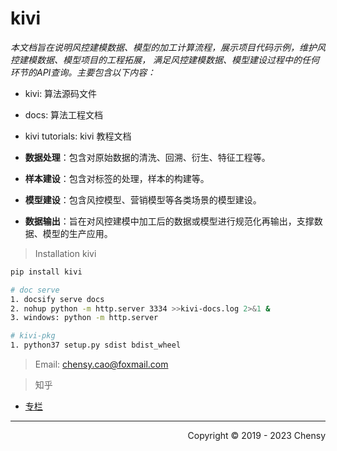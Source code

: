# kivi

*本文档旨在说明风控建模数据、模型的加工计算流程，展示项目代码示例，维护风控建模数据、模型项目的工程拓展，
满足风控建模数据、模型建设过程中的任何环节的API查询。主要包含以下内容：*

- kivi: 算法源码文件
- docs: 算法工程文档
- kivi tutorials: kivi 教程文档

- **数据处理**：包含对原始数据的清洗、回溯、衍生、特征工程等。
- **样本建设**：包含对标签的处理，样本的构建等。
- **模型建设**：包含风控模型、营销模型等各类场景的模型建设。
- **数据输出**：旨在对风控建模中加工后的数据或模型进行规范化再输出，支撑数据、模型的生产应用。

> Installation kivi

```python
pip install kivi
```

```bash
# doc serve
1. docsify serve docs
2. nohup python -m http.server 3334 >>kivi-docs.log 2>&1 &
3. windows: python -m http.server

# kivi-pkg
1. python37 setup.py sdist bdist_wheel
```

> Email: chensy.cao@foxmail.com

> 知乎

- [专栏](https://www.zhihu.com/people/chensy-87/columns)

---

<div style="float:right;">Copyright &copy; 2019 - 2023 Chensy</div>
